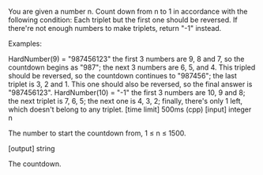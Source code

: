 You are given a number n. Count down from n to 1 in accordance with the following condition:
Each triplet but the first one should be reversed. If there're not enough numbers to make triplets, return "-1" instead.

Examples:

HardNumber(9) = "987456123"
the first 3 numbers are 9, 8 and 7, so the countdown begins as "987";
the next 3 numbers are 6, 5, and 4. This tripled should be reversed, so the countdown continues to "987456";
the last triplet is 3, 2 and 1. This one should also be reversed, so the final answer is "987456123".
HardNumber(10) = "-1"
the first 3 numbers are 10, 9 and 8;
the next triplet is 7, 6, 5;
the next one is 4, 3, 2;
finally, there's only 1 left, which doesn't belong to any triplet.
[time limit] 500ms (cpp)
[input] integer n

The number to start the countdown from, 1 ≤ n ≤ 1500.

[output] string

The countdown.


